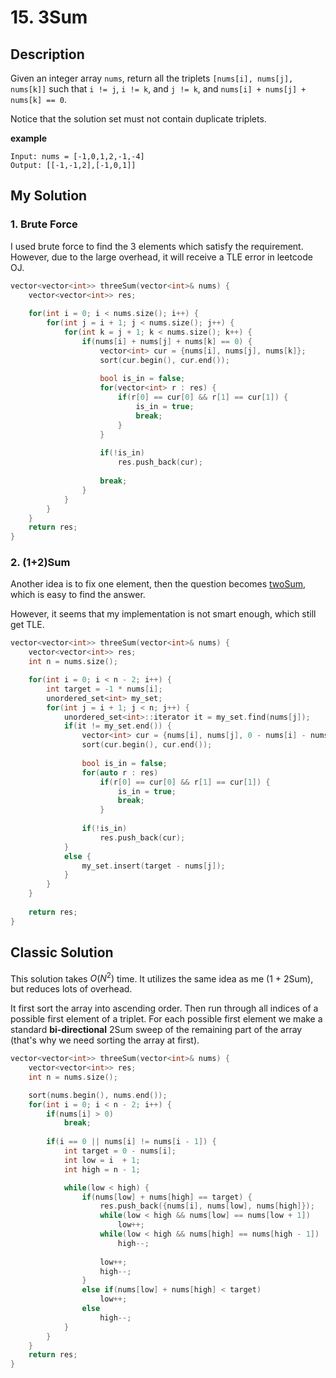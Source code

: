 # 15. 3Sum

## Description
Given an integer array `nums`, return all the triplets `[nums[i], nums[j], nums[k]]` such that `i != j`, `i != k`, and `j != k`, and `nums[i] + nums[j] + nums[k] == 0`.

Notice that the solution set must not contain duplicate triplets.

**example**
```
Input: nums = [-1,0,1,2,-1,-4]
Output: [[-1,-1,2],[-1,0,1]]
```

## My Solution
### 1. Brute Force
I used brute force to find the 3 elements which satisfy the requirement. However, due to the large overhead, it will receive a TLE error in leetcode OJ.

```C++
vector<vector<int>> threeSum(vector<int>& nums) {
    vector<vector<int>> res;
    
    for(int i = 0; i < nums.size(); i++) {
        for(int j = i + 1; j < nums.size(); j++) {
            for(int k = j + 1; k < nums.size(); k++) {
                if(nums[i] + nums[j] + nums[k] == 0) {
                    vector<int> cur = {nums[i], nums[j], nums[k]};
                    sort(cur.begin(), cur.end());
                    
                    bool is_in = false;
                    for(vector<int> r : res) {
                        if(r[0] == cur[0] && r[1] == cur[1]) {
                            is_in = true;
                            break;
                        }
                    }
                    
                    if(!is_in)
                        res.push_back(cur);
                    
                    break;
                }
            }
        }
    }
    return res;
}
```

### 2. (1+2)Sum
Another idea is to fix one element, then the question becomes [twoSum](https://leetcode.com/problems/two-sum/), which is easy to find the answer.

However, it seems that my implementation is not smart enough, which still get TLE.

```C++
vector<vector<int>> threeSum(vector<int>& nums) {
    vector<vector<int>> res;
    int n = nums.size();

    for(int i = 0; i < n - 2; i++) {
        int target = -1 * nums[i];
        unordered_set<int> my_set;
        for(int j = i + 1; j < n; j++) {
            unordered_set<int>::iterator it = my_set.find(nums[j]);
            if(it != my_set.end()) {
                vector<int> cur = {nums[i], nums[j], 0 - nums[i] - nums[j]};
                sort(cur.begin(), cur.end());
                
                bool is_in = false;
                for(auto r : res) 
                    if(r[0] == cur[0] && r[1] == cur[1]) {
                        is_in = true;
                        break;
                    }
                
                if(!is_in)
                    res.push_back(cur);
            }
            else {
                my_set.insert(target - nums[j]);
            }
        }
    }
    
    return res;
}
```

## Classic Solution
This solution takes $O(N^2)$ time. It utilizes the same idea as me (1 + 2Sum), but reduces lots of overhead.

It first sort the array into ascending order. Then run through all indices of a possible first element of a triplet. For each possible first element we make a standard **bi-directional** 2Sum sweep of the remaining part of the array (that's why we need sorting the array at first).


```C++
vector<vector<int>> threeSum(vector<int>& nums) {
    vector<vector<int>> res;
    int n = nums.size();

    sort(nums.begin(), nums.end());
    for(int i = 0; i < n - 2; i++) {
        if(nums[i] > 0)
            break;
        
        if(i == 0 || nums[i] != nums[i - 1]) {
            int target = 0 - nums[i];
            int low = i  + 1;
            int high = n - 1;

            while(low < high) {
                if(nums[low] + nums[high] == target) {
                    res.push_back({nums[i], nums[low], nums[high]});
                    while(low < high && nums[low] == nums[low + 1])
                        low++;
                    while(low < high && nums[high] == nums[high - 1])
                        high--;
                    
                    low++;
                    high--;
                }
                else if(nums[low] + nums[high] < target)
                    low++;  
                else
                    high--;
            }
        }
    }
    return res;
}
```